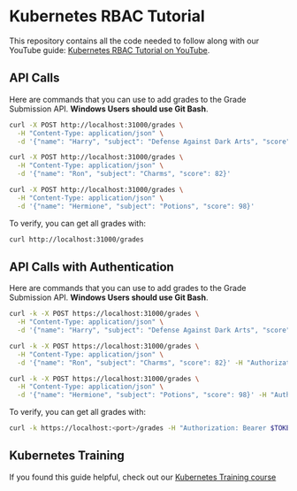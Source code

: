 # Kubernetes RBAC Tutorial

This repository contains all the code needed to follow along with our YouTube guide: [Kubernetes RBAC Tutorial on YouTube](https://youtu.be/hWj4y3Ok9Tg).

## API Calls

Here are commands that you can use to add grades to the Grade Submission API. **Windows Users should use Git Bash**.

```bash
curl -X POST http://localhost:31000/grades \
  -H "Content-Type: application/json" \
  -d '{"name": "Harry", "subject": "Defense Against Dark Arts", "score": 95}'

curl -X POST http://localhost:31000/grades \
  -H "Content-Type: application/json" \
  -d '{"name": "Ron", "subject": "Charms", "score": 82}'

curl -X POST http://localhost:31000/grades \
  -H "Content-Type: application/json" \
  -d '{"name": "Hermione", "subject": "Potions", "score": 98}'
```

To verify, you can get all grades with:
```bash
curl http://localhost:31000/grades
```

## API Calls with Authentication

Here are commands that you can use to add grades to the Grade Submission API. **Windows Users should use Git Bash**.

```bash
curl -k -X POST https://localhost:31000/grades \
  -H "Content-Type: application/json" \
  -d '{"name": "Harry", "subject": "Defense Against Dark Arts", "score": 95}' -H "Authorization: Bearer $TOKEN"

curl -k -X POST https://localhost:31000/grades \
  -H "Content-Type: application/json" \
  -d '{"name": "Ron", "subject": "Charms", "score": 82}' -H "Authorization: Bearer $TOKEN"

curl -k -X POST https://localhost:31000/grades \
  -H "Content-Type: application/json" \
  -d '{"name": "Hermione", "subject": "Potions", "score": 98}' -H "Authorization: Bearer $TOKEN"
```

To verify, you can get all grades with:
```bash
curl -k https://localhost:<port>/grades -H "Authorization: Bearer $TOKEN"
```
## Kubernetes Training

If you found this guide helpful, check out our [Kubernetes Training course](https://kubernetestraining.io/)
